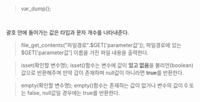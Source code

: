 > var_dump(); 
<br>

괄호 안에 들어가는 값은 타입과 문자 개수를 나타내준다.


> file_get_contents("파일경로".$GET['parameter값']);
파일경로에 있는 $GET['parameter값'] 이름을 가진 파일 내용을 출력한다.



> isset(확인할 변수명);
isset()함수는 변수에 값이 **있고 없음**을 불리언(boolean)값으로 반환해주며 만약 갑이 존재하며 null값이 아니라면 **true**를 반환한다. 

> empty(확인할 변수명);
empty()함수는 존재하는 값이 없거나 변수의 값이 0 또는 false, null값일 경우에는 true를 반환한다.





